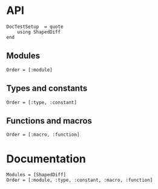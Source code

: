 # API

```@meta
DocTestSetup  = quote
    using ShapedDiff
end
```

## Modules

```@index
Order = [:module]
```

## Types and constants

```@index
Order = [:type, :constant]
```

## Functions and macros

```@index
Order = [:macro, :function]
```

# Documentation

```@autodocs
Modules = [ShapedDiff]
Order = [:module, :type, :constant, :macro, :function]
```
